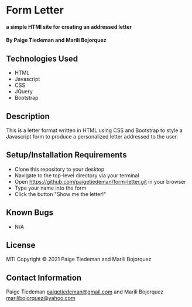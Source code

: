 # Form Letter

#### a simple HTMl site for creating an addressed letter

#### By Paige Tiedeman and Marili Bojorquez

## Technologies Used

* HTML
* Javascript
* CSS
* JQuery
* Bootstrap 

## Description

This is a letter format written in HTML using CSS and Bootstrap to style a Javascript form to produce a personalized letter addressed to the user.

## Setup/Installation Requirements

* Clone this repository to your desktop
* Navigate to the top-level directory via your terminal
* Open https://github.com/paigetiedeman/form-letter.git in your browser
* Type your name into the form
* Click the button "Show me the letter!"

## Known Bugs

* N/A


## License

MTI
Copyright © 2021 Paige Tiedeman and Marili Bojorquez

## Contact Information
Paige Tiedeman paigetiedeman@gmail.com and Marili Bojorquez marilibojorquez@yahoo.com
